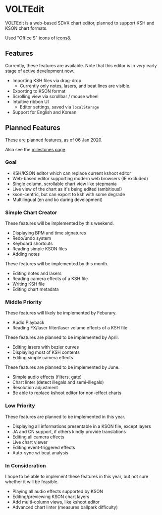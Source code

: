# VOLTEdit
VOLTEdit is a web-based SDVX chart editor, planned to support KSH and KSON chart formats.

Used "Office S" icons of [icons8](https://icons8.com).

## Features
Currently, these features are available. Note that this editor is in *very* early stage of active development now.

* Importing KSH files via drag-drop
	* Currently only notes, lasers, and beat lines are visible.
* Exporting to KSON format
* Scrolling view via scrollbar / mouse wheel
* Intuitive ribbon UI
	* Editor settings, saved via `localStorage`
* Support for English and Korean

## Planned Features
These are planned features, as of 06 Jan 2020.

Also see the [milestones page](https://github.com/123jimin/voltedit/milestones).

### Goal
* KSH/KSON editor which can replace current kshoot editor
* Web-based editor supporting modern web browsers (IE excluded)
* Single column, scrollable chart view like stepmania
* Live view of the chart as it's being edited (ambitious!)
* kson-centric, but can export to ksh with some degrade
* Multilingual (en and ko during development)

### Simple Chart Creator
These features will be implemented by this weekend.
* Displaying BPM and time signatures
* Redo/undo system
* Keyboard shortcuts
* Reading simple KSON files
* Adding notes

These features will be implemented by this month.
* Editing notes and lasers
* Reading camera effects of a KSH file
* Writing KSH file
* Editing chart metadata

### Middle Priority
These features will likely be implemented by Feburary.
* Audio Playback
* Reading FX/laser filter/laser volume effects of a KSH file

These features are planned to be implemented by April.
* Editing lasers with bezier curves
* Displaying most of KSH contents
* Editing simple camera effects

These features are planned to be implemented by June.
* Simple audio effects (filters, gate)
* Chart linter (detect illegals and semi-illegals)
* Resolution adjustment
* Be able to replace kshoot editor for non-effect charts

### Low Priority
These features are planned to be implemented in this year.
* Displaying all informations presentable in a KSON file, except layers
* JA and CN support, if others kindly provide translations
* Editing all camera effects
* Live chart viewer
* Editing event-triggered effects
* Auto-sync w/ beat analysis

### In Consideration
I hope to be able to implement these features in this year, but not sure whether it will be feasible.
* Playing all audio effects supported by KSON
* Editing/previewing KSON chart layers
* Add multi-column views, like kshoot editor
* Advanced chart linter (measures ballpark difficulty)
